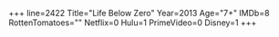 +++
line=2422
Title="Life Below Zero"
Year=2013
Age="7+"
IMDb=8
RottenTomatoes=""
Netflix=0
Hulu=1
PrimeVideo=0
Disney=1
+++

